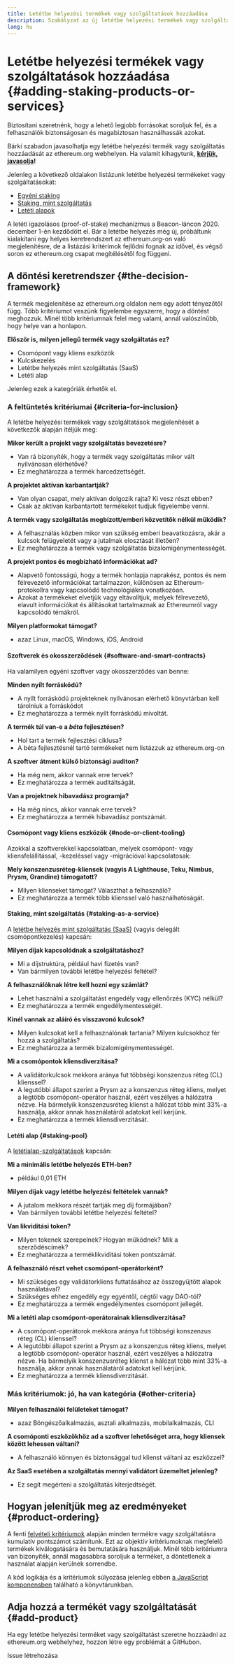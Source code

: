```yaml
---
title: Letétbe helyezési termékek vagy szolgáltatások hozzáadása
description: Szabályzat az új letétbe helyezési termékek vagy szolgáltatások hozzáadásáról az ethereum.org webhelyhez
lang: hu
---
```


# Letétbe helyezési termékek vagy szolgáltatások hozzáadása {#adding-staking-products-or-services}

Biztosítani szeretnénk, hogy a lehető legjobb forrásokat soroljuk fel, és a felhasználók biztonságosan és magabiztosan használhassák azokat.

Bárki szabadon javasolhatja egy letétbe helyezési termék vagy szolgáltatás hozzáadását az ethereum.org webhelyen. Ha valamit kihagytunk, **[kérjük, javasolja](https://github.com/ethereum/ethereum-org-website/issues/new?assignees=&labels=feature+%3Asparkles%3A%2Ccontent+%3Afountain_pen%3A&template=suggest_staking_product.yaml)!**

Jelenleg a következő oldalakon listázunk letétbe helyezési termékeket vagy szolgáltatásokat:

- [Egyéni staking](/staking/solo/)
- [Staking, mint szolgáltatás](/staking/saas/)
- [Letéti alapok](/staking/pools/)

A letéti igazolásos (proof-of-stake) mechanizmus a Beacon-láncon 2020. december 1-én kezdődött el. Bár a letétbe helyezés még új, próbáltunk kialakítani egy helyes keretrendszert az ethereum.org-on való megjelenítésre, de a listázási kritérimok fejlődni fognak az idővel, és végső soron ez ethereum.org csapat megítélésétől fog függeni.

## A döntési keretrendszer {#the-decision-framework}

A termék megjelenítése az ethereum.org oldalon nem egy adott tényezőtől függ. Több kritériumot veszünk figyelembe egyszerre, hogy a döntést meghozzuk. Minél több kritériumnak felel meg valami, annál valószínűbb, hogy helye van a honlapon.

**Először is, milyen jellegű termék vagy szolgáltatás ez?**

- Csomópont vagy kliens eszközök
- Kulcskezelés
- Letétbe helyezés mint szolgáltatás (SaaS)
- Letéti alap

Jelenleg ezek a kategóriák érhetők el.

### A feltüntetés kritériumai {#criteria-for-inclusion}

A letétbe helyezési termékek vagy szolgáltatások megjelenítését a következők alapján ítéljük meg:

**Mikor került a projekt vagy szolgáltatás bevezetésre?**

- Van rá bizonyíték, hogy a termék vagy szolgáltatás mikor vált nyilvánosan elérhetővé?
- Ez meghatározza a termék harcedzettségét.

**A projektet aktívan karbantartják?**

- Van olyan csapat, mely aktívan dolgozik rajta? Ki vesz részt ebben?
- Csak az aktívan karbantartott termékeket tudjuk figyelembe venni.

**A termék vagy szolgáltatás megbízott/emberi közvetítők nélkül működik?**

- A felhasználás közben mikor van szükség emberi beavatkozásra, akár a kulcsok felügyeletét vagy a jutalmak elosztását illetően?
- Ez meghatározza a termék vagy szolgáltatás bizalomigénymentességét.

**A projekt pontos és megbízható információkat ad?**

- Alapvető fontosságú, hogy a termék honlapja naprakész, pontos és nem félrevezető információkat tartalmazzon, különösen az Ethereum-protokollra vagy kapcsolódó technológiákra vonatkozóan.
- Azokat a termékeket elvetjük vagy eltávolítjuk, melyek félrevezető, elavult információkat és állításokat tartalmaznak az Ethereumról vagy kapcsolódó témákról.

**Milyen platformokat támogat?**

- azaz Linux, macOS, Windows, iOS, Android

#### Szoftverek és okosszerződések {#software-and-smart-contracts}

Ha valamilyen egyéni szoftver vagy okosszerződés van benne:

**Minden nyílt forráskódú?**

- A nyílt forráskódú projekteknek nyilvánosan elérhető könyvtárban kell tárolniuk a forráskódot
- Ez meghatározza a termék nyílt forráskódú mivoltát.

**A termék túl van-e a _béta_ fejlesztésen?**

- Hol tart a termék fejlesztési ciklusa?
- A béta fejlesztésnél tartó termékeket nem listázzuk az ethereum.org-on

**A szoftver átment külső biztonsági auditon?**

- Ha még nem, akkor vannak erre tervek?
- Ez meghatározza a termék auditáltságát.

**Van a projektnek hibavadász programja?**

- Ha még nincs, akkor vannak erre tervek?
- Ez meghatározza a termék hibavadász pontszámát.

#### Csomópont vagy kliens eszközök {#node-or-client-tooling}

Azokkal a szoftverekkel kapcsolatban, melyek csomópont- vagy kliensfelállítással, -kezeléssel vagy -migrációval kapcsolatosak:

**Mely konszenzusréteg-kliensek (vagyis A Lighthouse, Teku, Nimbus, Prysm, Grandine) támogatott?**

- Milyen klienseket támogat? Választhat a felhasználó?
- Ez meghatározza a termék több klienssel való használhatóságát.

#### Staking, mint szolgáltatás {#staking-as-a-service}

A [letétbe helyezés mint szolgáltatás (SaaS)](/staking/saas/) (vagyis delegált csomópontkezelés) kapcsán:

**Milyen díjak kapcsolódnak a szolgáltatáshoz?**

- Mi a díjstruktúra, például havi fizetés van?
- Van bármilyen további letétbe helyezési feltétel?

**A felhasználóknak létre kell hozni egy számlát?**

- Lehet használni a szolgáltatást engedély vagy ellenőrzés (KYC) nélkül?
- Ez meghatározza a termék engedélymentességét.

**Kinél vannak az aláíró és visszavonó kulcsok?**

- Milyen kulcsokat kell a felhasználónak tartania? Milyen kulcsokhoz fér hozzá a szolgáltatás?
- Ez meghatározza a termék bizalomigénymentességét.

**Mi a csomópontok kliensdiverzitása?**

- A validátorkulcsok mekkora aránya fut többségi konszenzus réteg (CL) klienssel?
- A legutóbbi állapot szerint a Prysm az a konszenzus réteg kliens, melyet a legtöbb csomópont-operátor használ, ezért veszélyes a hálózatra nézve. Ha bármelyik konszenzusréteg klienst a hálózat több mint 33%-a használja, akkor annak használatáról adatokat kell kérjünk.
- Ez meghatározza a termék kliensdiverzitását.

#### Letéti alap {#staking-pool}

A [letétialap-szolgáltatások](/staking/pools/) kapcsán:

**Mi a minimális letétbe helyezés ETH-ben?**

- például 0,01 ETH

**Milyen díjak vagy letétbe helyezési feltételek vannak?**

- A jutalom mekkora részét tartják meg díj formájában?
- Van bármilyen további letétbe helyezési feltétel?

**Van likviditási token?**

- Milyen tokenek szerepelnek? Hogyan működnek? Mik a szerződéscímek?
- Ez meghatározza a terméklikviditási token pontszámát.

**A felhasználó részt vehet csomópont-operátorként?**

- Mi szükséges egy validátorkliens futtatásához az összegyűjtött alapok használatával?
- Szükséges ehhez engedély egy egyéntől, cégtől vagy DAO-tól?
- Ez meghatározza a termék engedélymentes csomópont jellegét.

**Mi a letéti alap csomópont-operátorainak kliensdiverzitása?**

- A csomópont-operátorok mekkora aránya fut többségi konszenzus réteg (CL) klienssel?
- A legutóbbi állapot szerint a Prysm az a konszenzus réteg kliens, melyet a legtöbb csomópont-operátor használ, ezért veszélyes a hálózatra nézve. Ha bármelyik konszenzusréteg klienst a hálózat több mint 33%-a használja, akkor annak használatáról adatokat kell kérjünk.
- Ez meghatározza a termék kliensdiverzitását.

### Más kritériumok: jó, ha van kategória {#other-criteria}

**Milyen felhasználói felületeket támogat?**

- azaz Böngészőalkalmazás, asztali alkalmazás, mobilalkalmazás, CLI

**A csomóponti eszközökhöz ad a szoftver lehetőséget arra, hogy kliensek között lehessen váltani?**

- A felhasználó könnyen és biztonsággal tud klienst váltani az eszközzel?

**Az SaaS esetében a szolgáltatás mennyi validátort üzemeltet jelenleg?**

- Ez segít megérteni a szolgáltatás kiterjedtségét.

## Hogyan jelenítjük meg az eredményeket {#product-ordering}

A fenti [felvételi kritériumok](#criteria-for-inclusion) alapján minden termékre vagy szolgáltatásra kumulatív pontszámot számítunk. Ezt az objektív kritériumoknak megfelelő termékek kiválogatására és bemutatására használjuk. Minél több kritériumra van bizonyíték, annál magasabbra soroljuk a terméket, a döntetlenek a használat alapján kerülnek sorrendbe.

A kód logikája és a kritériumok súlyozása jelenleg ebben [a JavaScript komponensben](https://github.com/ethereum/ethereum-org-website/blob/dev/src/components/Staking/StakingProductsCardGrid.js#L350) található a könyvtárunkban.

## Adja hozzá a termékét vagy szolgáltatását {#add-product}

Ha egy letétbe helyezési terméket vagy szolgáltatást szeretne hozzáadni az ethereum.org webhelyhez, hozzon létre egy problémát a GitHubon.

<ButtonLink href="https://github.com/ethereum/ethereum-org-website/issues/new?assignees=&labels=feature+%3Asparkles%3A%2Ccontent+%3Afountain_pen%3A&template=suggest_staking_product.yaml">
  Issue létrehozása
</ButtonLink>
